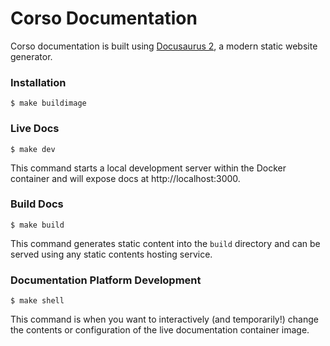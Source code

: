 # Corso Documentation

Corso documentation is built using [Docusaurus 2](https://docusaurus.io/), a modern static website generator.

### Installation

```
$ make buildimage
```

### Live Docs

```
$ make dev
```

This command starts a local development server within the Docker container and will expose docs at http://localhost:3000.

### Build Docs

```
$ make build
```

This command generates static content into the `build` directory and can be served using any static contents hosting service.

### Documentation Platform Development


```
$ make shell
```

This command is when you want to interactively (and temporarily!) change the contents or configuration of the live documentation container image.
